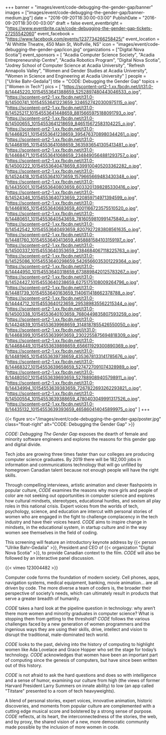 +++
banner = "images/event/code-debugging-the-gender-gap/banner"
images = ["images/event/code-debugging-the-gender-gap/banner-medium.jpg"]
date = "2016-09-20T18:30:00-03:00"
PublishDate = "2016-09-20T18:30:00-03:00"
draft = false
event_eventbright = "https://www.eventbrite.ca/e/code-debugging-the-gender-gap-tickets-27255542060"
event_facebook = "https://www.facebook.com/events/1237734266258425/"
event_location = "Al Whittle Theatre, 450 Main St, Wolfville, NS"
icon = "images/event/code-debugging-the-gender-gap/icon.jpg"
organizations = ["Digital Nova Scotia"]
event_sponsors = [
    "Acadia Computer Science Society", 
    "Acadia Entrepreneurship Centre", 
    "Acadia Robotics Program", 
    "Digital Nova Scotia", 
    "Jodrey School of Computer Science at Acadia University",
    "Refresh Annapolis Valley",
    "Women and Gender Studies at Acadia University",
    "Women in Science and Engineering at Acadia University"
]
people = ["Ulrike Bahr-Gedalia"]
title = "CODE: Debugging the Gender Gap"
topics = ["Women in Tech"]
pics = [
    "https://scontent-ort2-1.xx.fbcdn.net/l/t31.0-8/14445220_10154553641388659_5252897480443046533_o.jpg",
    "https://scontent-ort2-1.xx.fbcdn.net/t31.0-8/14500741_10154553641223659_3246527420300975115_o.jpg",
    "https://scontent-ort2-1.xx.fbcdn.net/t31.0-8/14525217_10154553641448659_8815665975188091793_o.jpg",
    "https://scontent-ort2-1.xx.fbcdn.net/t31.0-8/14500655_10154553641218659_846515672583104225_o.jpg",
    "https://scontent-ort2-1.xx.fbcdn.net/t31.0-8/14468251_10154553641238659_3954763708980344261_o.jpg",
    "https://scontent-ort2-1.xx.fbcdn.net/t31.0-8/14468195_10154553641088659_3635936541305413481_o.jpg",
    "https://scontent-ort2-1.xx.fbcdn.net/t31.0-8/14468471_10154553641068659_2348490564881293757_o.jpg",
    "https://scontent-ort2-1.xx.fbcdn.net/t31.0-8/14500222_10154553640478659_6399100405203362282_o.jpg",
    "https://scontent-ort2-1.xx.fbcdn.net/t31.0-8/14524418_10154553641073659_1579665669483430348_o.jpg",
    "https://scontent-ort2-1.xx.fbcdn.net/t31.0-8/14435001_10154553640803659_6033201398285330416_o.jpg",
    "https://scontent-ort2-1.xx.fbcdn.net/t31.0-8/14524346_10154553640733659_220859714971394599_o.jpg",
    "https://scontent-ort2-1.xx.fbcdn.net/t31.0-8/14468165_10154553640683659_4001166723575510520_o.jpg",
    "https://scontent-ort2-1.xx.fbcdn.net/t31.0-8/14480651_10154553640543659_7816059810991475840_o.jpg",
    "https://scontent-ort2-1.xx.fbcdn.net/t31.0-8/14542542_10154553640493659_8207927283808561635_o.jpg",
    "https://scontent-ort2-1.xx.fbcdn.net/t31.0-8/14481760_10154553640413659_4858881584103159197_o.jpg",
    "https://scontent-ort2-1.xx.fbcdn.net/t31.0-8/14500337_10154553640353659_2384684067118225763_o.jpg",
    "https://scontent-ort2-1.xx.fbcdn.net/t31.0-8/14525086_10154553640298659_5426566035301229364_o.jpg",
    "https://scontent-ort2-1.xx.fbcdn.net/t31.0-8/14444950_10154553640318659_6738898420125783267_o.jpg",
    "https://scontent-ort2-1.xx.fbcdn.net/t31.0-8/14524427_10154553640238659_6275175108009264796_o.jpg",
    "https://scontent-ort2-1.xx.fbcdn.net/t31.0-8/14481739_10154553640163659_1140611418662378788_o.jpg",
    "https://scontent-ort2-1.xx.fbcdn.net/t31.0-8/14444712_10154553640123659_295389835562215344_o.jpg",
    "https://scontent-ort2-1.xx.fbcdn.net/t31.0-8/14500338_10154553640103659_7680449835807593259_o.jpg",
    "https://scontent-ort2-1.xx.fbcdn.net/t31.0-8/14424839_10154553639968659_3148187855426550050_o.jpg",
    "https://scontent-ort2-1.xx.fbcdn.net/l/t31.0-8/14468399_10154553639913659_2302255875694818309_o.jpg",
    "https://scontent-ort2-1.xx.fbcdn.net/t31.0-8/14468449_10154553639898659_656611929300890369_o.jpg",
    "https://scontent-ort2-1.xx.fbcdn.net/t31.0-8/14481965_10154553639738659_4353678133141785676_o.jpg",
    "https://scontent-ort2-1.xx.fbcdn.net/t31.0-8/14468327_10154553639658659_5274727091074328989_o.jpg",
    "https://scontent-ort2-1.xx.fbcdn.net/t31.0-8/14480507_10154553639693659_527889089405798911_o.jpg",
    "https://scontent-ort2-1.xx.fbcdn.net/t31.0-8/14434994_10154553639383659_7267822693262293821_o.jpg",
    "https://scontent-ort2-1.xx.fbcdn.net/t31.0-8/14500554_10154553639388659_4780403049991317526_o.jpg",
    "https://scontent-ort2-1.xx.fbcdn.net/t31.0-8/14435132_10154553639393659_465860414045899975_o.jpg"
]
+++

{{< figure src="/images/event/code-debugging-the-gender-gap/poster.jpg" class="float-right" alt="CODE: Debugging the Gender Gap" >}}

_CODE: Debugging The Gender Gap_ exposes the dearth of female and minority 
software engineers and explores the reasons for this gender gap and digital divide.

Tech jobs are growing three times faster than our colleges are producing computer science 
graduates. By 2019 there will be 182,000 jobs in information and communications technology 
that will go unfilled by homegrown Canadian talent because not enough people will have the right skills. 

Through compelling interviews, artistic animation and clever flashpoints in popular culture, 
_CODE_ examines the reasons why more girls and people of color are not seeking out 
opportunities in computer science and explores how cultural mindsets, stereotypes, 
educational hurdles, and sexism all play roles in this national crisis. Expert voices from the 
worlds of tech, psychology, science, and education are intercut with personal stories of women 
who are engaged in the fight to challenge complacency in the tech industry and have their 
voices heard. _CODE_ aims to inspire change in mindsets, in the educational system, in startup 
culture and in the way women see themselves in the field of coding.

This screening will feature an introductory keynote address by {{< person "Ulrike Bahr-Gedalia" >}}, 
President and CEO of {{< organization "Digital Nova Scotia" >}}, to provide Canadian context to the film. 
_CODE_ will also be followed by an interactive panel discussion.

{{< vimeo 123004482 >}}


Computer code forms the foundation of modern society. Cell phones, apps, navigation systems, 
medical equipment, banking, movie animation… are all driven by code. The more diverse a 
team of coders is, the broader their perspective of society’s needs, which can ultimately result 
in products that serve a greater breadth of humanity.

_CODE_ takes a hard look at the pipeline question in technology: why aren’t there more women 
and minority graduates in computer science? What is stopping them from getting to the 
threshold? _CODE_ follows the various challenges faced by a new generation of women 
programmers and the ingenious ways they are using their skills, drive, intellect and vision to 
disrupt the traditional, male-dominated tech world.

_CODE_ looks to the past, delving into the history of computing to highlight women like Ada 
Lovelace and Grace Hopper who set the stage for today’s technology. _CODE_ acknowledges that 
women have been an important part of computing since the genesis of computers, but have 
since been written out of this history.

_CODE_ is not afraid to ask the hard questions and does so with intelligence and a sense of 
humor, examining our culture from high (the views of former Harvard President Larry Summers
on innate ability) to low (an app called "Titstare" presented to a room of tech heavyweights).

A blend of personal stories, expert voices, innovative animation, historic discoveries, and 
moments from popular culture are complemented with a cutting edge musical score and 
bolstered by a strong sense of purpose. _CODE_ reflects, at its heart, the interconnectedness of 
the stories, the web, and by proxy, the shared vision of a new, more democratic community 
made possible by the inclusion of more women in code.
